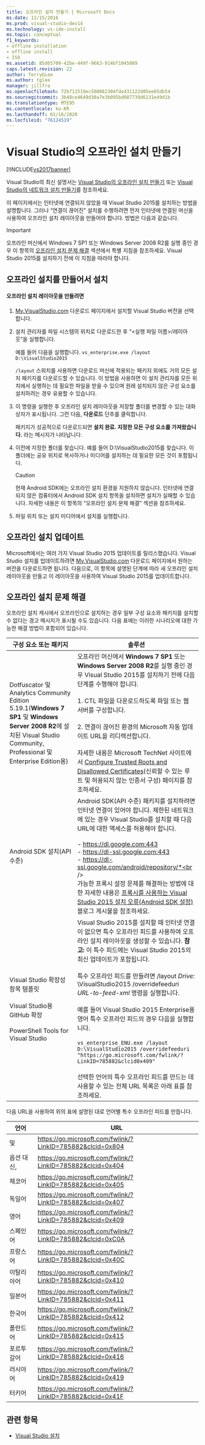 ```yaml
---
title: 오프라인 설치 만들기 | Microsoft Docs
ms.date: 11/15/2016
ms.prod: visual-studio-dev14
ms.technology: vs-ide-install
ms.topic: conceptual
f1_keywords:
- offline installation
- offline install
- ISO
ms.assetid: 85d65709-42be-449f-9663-914bf1045089
caps.latest.revision: 22
author: TerryGLee
ms.author: tglee
manager: jillfra
ms.openlocfilehash: 72bf11519ec500082304fde431122d05ee65db54
ms.sourcegitcommit: 3b48ce4649d38a7e3b095bd087739d6131e49d1b
ms.translationtype: MTE95
ms.contentlocale: ko-KR
ms.lasthandoff: 01/16/2020
ms.locfileid: "76124519"
---
```

# <a name="create-an-offline-installation-of-visual-studio"></a>Visual Studio의 오프라인 설치 만들기
[!INCLUDE[vs2017banner](../includes/vs2017banner.md)]

Visual Studio의 최신 설명서는 [Visual Studio의 오프라인 설치 만들기](/visualstudio/install/create-an-offline-installation-of-visual-studio) 또는 [Visual Studio의 네트워크 설치 만들기](/visualstudio/install/create-a-network-installation-of-visual-studio)를 참조하세요.

이 페이지에서는 인터넷에 연결되지 않았을 때 Visual Studio 2015를 설치하는 방법을 설명합니다. 그러나 “연결이 끊어진” 설치를 수행하려면 먼저 인터넷에 연결된 머신을 사용하여 오프라인 설치 레이아웃을 만들어야 합니다. 방법은 다음과 같습니다.

> [!IMPORTANT]
> 오프라인 머신에서 Windows 7 SP1 또는 Windows Server 2008 R2를 실행 중인 경우 이 항목의 [오프라인 설치 문제 해결](#BKMK_tshoot) 섹션에서 특별 지침을 참조하세요.  Visual Studio 2015를 설치하기 전에 이 지침을 따라야 합니다. 

## <a name="BKMK_Offline"></a> 오프라인 설치를 만들어서 설치

#### <a name="to-create-an-offline-installation-layout"></a>오프라인 설치 레이아웃을 만들려면

1. [My.VisualStudio.com](https://my.visualstudio.com/downloads?q=visual%20studio%20Enterprise%202015) 다운로드 페이지에서 설치할 Visual Studio 버전을 선택합니다.

2. 설치 관리자를 파일 시스템의 위치로 다운로드한 후 “\<실행 파일 이름>/레이아웃”을 실행합니다.

     예를 들어 다음을 실행합니다. `vs_enterprise.exe /layout D:\VisualStudio2015`

     `/layout` 스위치를 사용하면 다운로드 머신에 적용되는 패키지 외에도 거의 모든 설치 패키지를 다운로드할 수 있습니다. 이 방법을 사용하면 이 설치 관리자를 모든 위치에서 실행하는 데 필요한 파일을 받을 수 있으며 원래 설치되지 않은 구성 요소를 설치하려는 경우 유용할 수 있습니다.

3. 이 명령을 실행한 후 오프라인 설치 레이아웃을 저장할 폴더를 변경할 수 있는 대화 상자가 표시됩니다.   그런 다음, **다운로드** 단추를 클릭합니다.

     패키지가 성공적으로 다운로드되면 **설치 완료. 지정한 모든 구성 요소를 가져왔습니다.** 라는 메시지가 나타납니다.

4. 이전에 지정한 폴더를 찾습니다. 예를 들어 D:\VisualStudio2015를 찾습니다. 이 폴더에는 공유 위치로 복사하거나 미디어를 설치하는 데 필요한 모든 것이 포함됩니다.

    > [!CAUTION]
    > 현재 Android SDK에는 오프라인 설치 환경을 지원하지 않습니다. 인터넷에 연결되지 않은 컴퓨터에서 Android SDK 설치 항목을 설치하면 설치가 실패할 수 있습니다. 자세한 내용은 이 항목의 “오프라인 설치 문제 해결” 섹션을 참조하세요.

5. 파일 위치 또는 설치 미디어에서 설치를 실행합니다.

## <a name="updating-an-offline-installation"></a>오프라인 설치 업데이트
 Microsoft에서는 여러 가지 Visual Studio 2015 업데이트를 릴리스했습니다. Visual Studio 설치를 업데이트하려면 [My.VisualStudio.com](https://my.visualstudio.com/downloads?q=visual%20studio%20Enterprise%202015) 다운로드 페이지에서 원하는 버전을 다운로드하면 됩니다. 다음으로, 이 항목에 설명된 단계에 따라 새 오프라인 설치 레이아웃을 만들고 이 레이아웃을 사용하여 Visual Studio 2015를 업데이트합니다.

## <a name="BKMK_tshoot"></a> 오프라인 설치 문제 해결
 오프라인 설치 캐시에서 오프라인으로 설치하는 경우 일부 구성 요소와 패키지를 설치할 수 없다는 경고 메시지가 표시될 수도 있습니다. 다음 표에는 이러한 시나리오에 대한 가능한 해결 방법이 포함되어 있습니다.

| 구성 요소 또는 패키지 | 솔루션 |
|-|-|
| Dotfuscator 및 Analytics Community Edition 5.19.1(**Windows 7 SP1** 및 **Windows Server 2008 R2**에 설치된 Visual Studio Community, Professional 및 Enterprise Edition용) | 오프라인 머신에서 **Windows 7 SP1** 또는 **Windows Server 2008 R2**를 실행 중인 경우 Visual Studio 2015를 설치하기 전에 다음 단계를 수행해야 합니다.<br /><br /> 1.  CTL 파일을 다운로드하도록 파일 또는 웹 서버를 구성합니다.<br /><br /> 2.    연결이 끊어진 환경의 Microsoft 자동 업데이트 URL을 리디렉션합니다.<br /><br /> 자세한 내용은 Microsoft TechNet 사이트에서 [Configure Trusted Roots and Disallowed Certificates](https://technet.microsoft.com/library/dn265983.aspx)(신뢰할 수 있는 루트 및 허용되지 않는 인증서 구성) 페이지를 참조하세요. |
| Android SDK 설치(API 수준) | Android SDK(API 수준) 패키지를 설치하려면 인터넷 연결이 있어야 합니다. 제한된 네트워크에 있는 경우 Visual Studio를 설치할 때 다음 URL에 대한 액세스를 허용해야 합니다.<br /><br /> -   https://dl.google.com:443<br />-   https://dl-ssl.google.com:443<br />-   https://dl-ssl.google.com/android/repository/*<br /> <br />가능한 프록시 설정 문제를 해결하는 방법에 대한 자세한 내용은 [프록시를 사용하는 Visual Studio 2015 설치 오류(Android SDK 설정)](https://blogs.msdn.microsoft.com/peterhauge/2016/09/22/visual-studio-2015-install-failures-android-sdk-setup-behind-a-proxy/) 블로그 게시물을 참조하세요. |
| Visual Studio 확장성 항목 템플릿<br /><br /> Visual Studio용 GitHub 확장<br /><br /> PowerShell Tools for Visual Studio | Visual Studio 2015를 설치할 때 인터넷 연결이 없으면 특수 오프라인 피드를 사용하여 오프라인 설치 레이아웃을 생성할 수 있습니다. **참고:**  이 특수 피드에는 Visual Studio 2015의 최신 업데이트가 포함됩니다. <br /><br /> 특수 오프라인 피드를 만들려면 /layout *Drive:* \VisualStudio2015 /overridefeeduri *URL-to-feed-xml* 명령을 실행합니다.<br /><br /> 예를 들어 Visual Studio 2015 Enterprise용 영어 특수 오프라인 피드의 경우 다음을 실행합니다.<br /><br /> `vs_enterprise_ENU.exe /layout D:\VisualStudio2015 /overridefeeduri "https://go.microsoft.com/fwlink/?LinkID=785882&clcid0x409"`<br /><br /> 선택한 언어의 특수 오프라인 피드를 만드는 데 사용할 수 있는 전체 URL 목록은 아래 표를 참조하세요. |

 다음 URL을 사용하여 위의 표에 설명된 대로 언어별 특수 오프라인 피드를 만듭니다.

|       언어        |                            URL                            |
|-----------------------|-----------------------------------------------------------|
| 및  | https://go.microsoft.com/fwlink/?LinkID=785882&clcid=0x804 |
| 옵션 대신, | https://go.microsoft.com/fwlink/?LinkID=785882&clcid=0x404 |
|         체코어         | https://go.microsoft.com/fwlink/?LinkID=785882&clcid=0x405 |
|        독일어         | https://go.microsoft.com/fwlink/?LinkID=785882&clcid=0x407 |
|        영어        | https://go.microsoft.com/fwlink/?LinkID=785882&clcid=0x409 |
|        스페인어        | https://go.microsoft.com/fwlink/?LinkID=785882&clcid=0xC0A |
|        프랑스어         | https://go.microsoft.com/fwlink/?LinkID=785882&clcid=0x40C |
|        이탈리아어        | https://go.microsoft.com/fwlink/?LinkID=785882&clcid=0x410 |
|       일본어        | https://go.microsoft.com/fwlink/?LinkID=785882&clcid=0x411 |
|        한국어         | https://go.microsoft.com/fwlink/?LinkID=785882&clcid=0x412 |
|        폴란드어         | https://go.microsoft.com/fwlink/?LinkID=785882&clcid=0x415 |
|      포르투갈어       | https://go.microsoft.com/fwlink/?LinkID=785882&clcid=0x416 |
|        러시아어        | https://go.microsoft.com/fwlink/?LinkID=785882&clcid=0x419 |
|        터키어        | https://go.microsoft.com/fwlink/?LinkID=785882&clcid=0x41F |

## <a name="see-also"></a>관련 항목

- [Visual Studio 설치](install-visual-studio-2015.md)